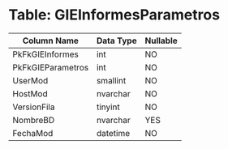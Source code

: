 # Table: GIEInformesParametros

| Column Name | Data Type | Nullable |
|-------------|-----------|----------|
| PkFkGIEInformes | int | NO |
| PkFkGIEParametros | int | NO |
| UserMod | smallint | NO |
| HostMod | nvarchar | NO |
| VersionFila | tinyint | NO |
| NombreBD | nvarchar | YES |
| FechaMod | datetime | NO |
